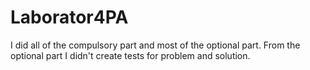 # Laborator4PA
I did all of the compulsory part and most of the optional part.
From the optional part I didn't create tests for problem and solution.
